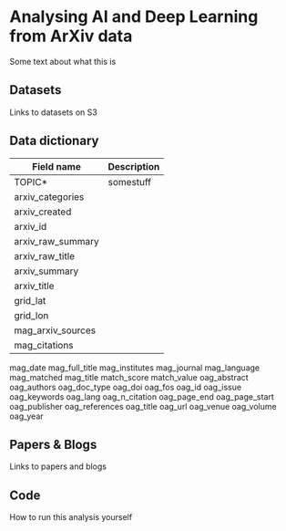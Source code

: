 # Analysing AI and Deep Learning from ArXiv data 

Some text about what this is

## Datasets

Links to datasets on S3

## Data dictionary

| Field name  | Description |
| ----------- | ----------- |
| TOPIC&ast; | somestuff  |
| arxiv_categories | |
| arxiv_created | |
| arxiv_id
| arxiv_raw_summary
| arxiv_raw_title
| arxiv_summary
| arxiv_title
| grid_lat
| grid_lon
| mag_arxiv_sources
| mag_citations
mag_date
mag_full_title
mag_institutes
mag_journal
mag_language
mag_matched
mag_title
match_score
match_value
oag_abstract
oag_authors
oag_doc_type
oag_doi
oag_fos
oag_id
oag_issue
oag_keywords
oag_lang
oag_n_citation
oag_page_end
oag_page_start
oag_publisher
oag_references
oag_title
oag_url
oag_venue
oag_volume
oag_year


## Papers & Blogs

Links to papers and blogs

## Code

How to run this analysis yourself